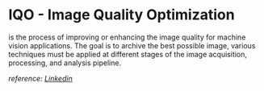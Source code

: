 # IQO - Image Quality Optimization

is the process of improving or enhancing the image quality for machine vision applications. The goal is to archive the 
best possible image, various techniques must be applied at different stages of the image acquisition, processing, and 
analysis pipeline. 

*reference: [Linkedin](https://www.linkedin.com/advice/0/how-do-you-measure-image-quality-machine-vision?locale=en#)*
